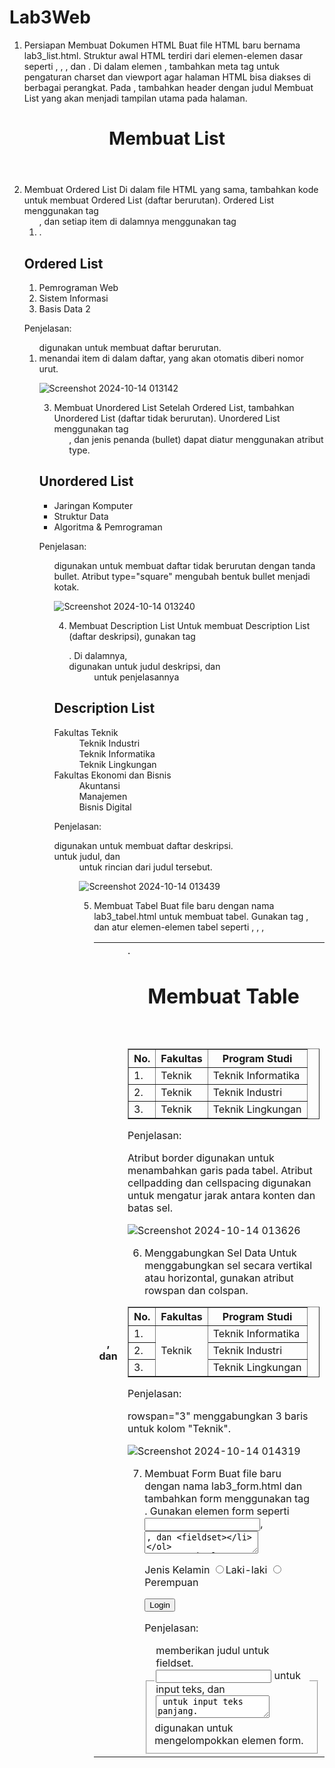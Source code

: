 # Lab3Web
1. Persiapan Membuat Dokumen HTML
Buat file HTML baru bernama lab3_list.html.
Struktur awal HTML terdiri dari elemen-elemen dasar seperti <!DOCTYPE html>, <html>, <head>, dan <body>.
Di dalam elemen <head>, tambahkan meta tag untuk pengaturan charset dan viewport agar halaman HTML bisa diakses di berbagai perangkat.
Pada <body>, tambahkan header dengan judul Membuat List yang akan menjadi tampilan utama pada halaman.

<!DOCTYPE html>
<html lang="en">
<head>
   <meta charset="UTF-8">
   <meta name="viewport" content="width=device-width, initial-scale=1.0">
   <title>HTML Lanjutan</title>
</head>
<body>
   <header>
      <h1>Membuat List</h1>
   </header>
</body>
</html>

2. Membuat Ordered List
Di dalam file HTML yang sama, tambahkan kode untuk membuat Ordered List (daftar berurutan).
Ordered List menggunakan tag <ol>, dan setiap item di dalamnya menggunakan tag <li>.

<section id="order-list">
   <h2>Ordered List</h2>
   <ol>
      <li>Pemrograman Web</li>
      <li>Sistem Informasi</li>
      <li>Basis Data 2</li>
   </ol>
</section>

Penjelasan:

<ol> digunakan untuk membuat daftar berurutan.
<li> menandai item di dalam daftar, yang akan otomatis diberi nomor urut.

![Screenshot 2024-10-14 013142](https://github.com/user-attachments/assets/bd5ff0cb-a506-48d0-a2ee-76b4471e8af5)

3. Membuat Unordered List
Setelah Ordered List, tambahkan Unordered List (daftar tidak berurutan).
Unordered List menggunakan tag <ul>, dan jenis penanda (bullet) dapat diatur menggunakan atribut type.

<section id="unorder-list">
<h2>Unordered List</h2>
<ul type="square">
<li>Jaringan Komputer</li>
<li>Struktur Data</li>
<li>Algoritma &amp; Pemrograman</li>
</ul>
</section>

Penjelasan:

<ul> digunakan untuk membuat daftar tidak berurutan dengan tanda bullet.
Atribut type="square" mengubah bentuk bullet menjadi kotak.

![Screenshot 2024-10-14 013240](https://github.com/user-attachments/assets/918dc444-409f-489f-8bb8-4701d9541afe)

4. Membuat Description List
Untuk membuat Description List (daftar deskripsi), gunakan tag <dl>.
Di dalamnya, <dt> digunakan untuk judul deskripsi, dan <dd> untuk penjelasannya

<section id="description-list">
   <h2>Description List</h2>
   <dl>
      <dt>Fakultas Teknik</dt>
      <dd>Teknik Industri</dd>
      <dd>Teknik Informatika</dd>
      <dd>Teknik Lingkungan</dd>
      <dt>Fakultas Ekonomi dan Bisnis</dt>
      <dd>Akuntansi</dd>
      <dd>Manajemen</dd>
      <dd>Bisnis Digital</dd>
   </dl>
</section>

Penjelasan:

<dl> digunakan untuk membuat daftar deskripsi.
<dt> untuk judul, dan <dd> untuk rincian dari judul tersebut.
  
![Screenshot 2024-10-14 013439](https://github.com/user-attachments/assets/7e70c4e7-2240-4f8e-ad8b-f4b65f291171)

5. Membuat Tabel
Buat file baru dengan nama lab3_tabel.html untuk membuat tabel.
Gunakan tag <table>, dan atur elemen-elemen tabel seperti <thead>, <tbody>, <tr>, <th>, dan <td>.

<!DOCTYPE html>
<html lang="en">
<head>
   <meta charset="UTF-8">
   <meta name="viewport" content="width=device-width, initial-scale=1.0">
   <title>HTML Lanjutan</title>
</head>
<body>
   <header>
      <h1>Membuat Table</h1>
   </header>
   <table border="1" cellpadding="4" cellspacing="0">
      <thead>
         <tr>
            <th>No.</th>
            <th>Fakultas</th>
            <th>Program Studi</th>
         </tr>
      </thead>
      <tbody>
         <tr>
            <td>1.</td>
            <td>Teknik</td>
            <td>Teknik Informatika</td>
         </tr>
         <tr>
            <td>2.</td>
            <td>Teknik</td>
            <td>Teknik Industri</td>
         </tr>
         <tr>
            <td>3.</td>
            <td>Teknik</td>
            <td>Teknik Lingkungan</td>
         </tr>
      </tbody>
   </table>
</body>
</html>

Penjelasan:

Atribut border digunakan untuk menambahkan garis pada tabel.
Atribut cellpadding dan cellspacing digunakan untuk mengatur jarak antara konten dan batas sel.

![Screenshot 2024-10-14 013626](https://github.com/user-attachments/assets/66a39ca0-e472-42b5-9b2b-36595beb8329)

6. Menggabungkan Sel Data
Untuk menggabungkan sel secara vertikal atau horizontal, gunakan atribut rowspan dan colspan.

<table border="1" cellpadding="6" cellspacing="0">
   <thead>
      <tr>
         <th>No.</th>
         <th>Fakultas</th>
         <th>Program Studi</th>
      </tr>
   </thead>
   <tbody>
      <tr>
         <td>1.</td>
         <td rowspan="3">Teknik</td>
         <td>Teknik Informatika</td>
      </tr>
      <tr>
         <td>2.</td>
         <td>Teknik Industri</td>
      </tr>
      <tr>
         <td>3.</td>
         <td>Teknik Lingkungan</td>
      </tr>
   </tbody>
</table>

Penjelasan:

rowspan="3" menggabungkan 3 baris untuk kolom "Teknik".

![Screenshot 2024-10-14 014319](https://github.com/user-attachments/assets/e19a2cd3-0f1a-4633-ab98-2dc70bb69fae)

7. Membuat Form
Buat file baru dengan nama lab3_form.html dan tambahkan form menggunakan tag <form>.
Gunakan elemen form seperti <input>, <textarea>, dan <fieldset>

<!DOCTYPE html>
<html lang="en">
<head>
   <meta charset="UTF-8">
   <meta name="viewport" content="width=device-width, initial-scale=1.0">
   <title>HTML Lanjutan</title>
</head>
<body>
   <header>
      <h1>Membuat Form</h1>
   </header>
   <form action="proses.php" method="post">
      <fieldset>
         <legend>Data Pelanggan</legend>
         <p>
            <label for="nama">Nama</label>
            <input type="text" id="nama" name="nama">
         </p>
         <p>
            <label for="alamat">Alamat</label>
            <textarea id="alamat" name="alamat" cols="20" rows="3"></textarea>
         </p>
         <p>
            <label>Jenis Kelamin</label>
            <input id="jk_l" type="radio" name="kelamin" value="L" /><label for="jk_l">Laki-laki</label>
            <input id="jk_p" type="radio" name="kelamin" value="P" /><label for="jk_p">Perempuan</label>
         </p>
         <p><input type="submit" value="Login"></p>
      </fieldset>
   </form>
</body>
</html>

Penjelasan:

<fieldset> digunakan untuk mengelompokkan elemen form.
<legend> memberikan judul untuk fieldset.
<input type="text"> untuk input teks, dan <textarea> untuk input teks panjang.
  
![Screenshot 2024-10-14 014501](https://github.com/user-attachments/assets/83349762-613a-46ad-8a5b-3e2aa7942c3a)

8. Menambahkan Style pada Form
Tambahkan CSS untuk memperindah form dengan style sederhana.

<style>
   form p > label {
      display: inline-block;
      width: 100px;
   }
   form input[type="text"], form textarea {
      border: 1px solid #197a43;
   }
   form input[type="submit"] {
      border: 1px solid #197a43;
      background-color: #197a43;
      color: #ffffff;
      font-weight: bold;
      padding: 5px 15px;
   }
</style>

penjelasan:

display: inline-block; mengatur label agar sejajar dengan input.
Style pada input dan textarea digunakan untuk memperindah tampilan elemen-elemen form tersebut, seperti menambahkan border agar lebih jelas dan teratur, serta memberikan efek visual yang lebih profesional. Dengan menggunakan style ini, tampilan form menjadi lebih rapi dan menarik, sehingga pengguna lebih mudah mengisi form dengan nyaman.

![Screenshot 2024-10-14 014553](https://github.com/user-attachments/assets/96ee04c7-394f-4850-bebe-7a286b310fee)

Pertanyaan dan Tugas
1.	Buatlah form yang menampilkan dropdown menu dan listbox dengan multiple selection.

<!DOCTYPE html>
<html lang="en">
<head>
    <meta charset="UTF-8">
    <meta name="viewport" content="width=device-width, initial-scale=1.0">
    <title>Form dengan Dropdown dan Listbox</title>
</head>
<body>

    <h2>Form dengan Dropdown dan Listbox Multiple Selection</h2>

    <form>
      <!-- Dropdown Menu -->
        <label for="dropdown">Pilih Motor:</label>
        <select id="dropdown" name="dropdown">
            <option value="Beat">beat</option>
            <option value="Ducati">Ducati</option>
            <option value="H2R">H2R</option>
            <option value="CBR250RR">CBR250RR</option>
        </select>
        <br><br>

        <!-- Listbox dengan Multiple Selection -->
        <label for="listbox">Pilih Nama (multiple selection):</label>
        <select id="listbox" name="listbox" size="5" multiple>
            <option value="udin">udin</option>
            <option value="dudun">dudun</option>
            <option value="iki">iki</option>
            <option value="faisal">faisal</option>
            <option value="awan">awan</option>
        </select>
        <br><br>

        <!-- Tombol Submit -->
        <input type="submit" value="Submit">
    </form>

</body>
</html>

Penjelasan:
Dropdown Menu:

Menggunakan elemen <select> dengan nama dropdown. Setiap item di dalam dropdown diwakili oleh elemen <option>.
Listbox dengan Multiple Selection:

Untuk membuat listbox yang mendukung multiple selection, gunakan atribut multiple pada elemen <select>. Anda juga bisa mengatur ukuran tampilan listbox menggunakan atribut size.
Form Submission:

Ketika form ini di-submit, nilai yang dipilih dari dropdown dan listbox akan dikirim sebagai bagian dari data form.

![image](https://github.com/user-attachments/assets/c0ec57ee-9ccb-4575-b34e-b46704574e24)


